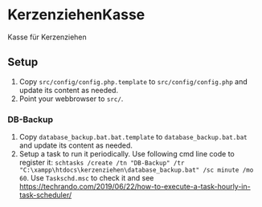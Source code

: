 # KerzenziehenKasse
Kasse für Kerzenziehen

## Setup
 1. Copy `src/config/config.php.template` to `src/config/config.php` and update its content as needed.
 1. Point your webbrowser to `src/`.

### DB-Backup
 1. Copy `database_backup.bat.bat.template` to `database_backup.bat.bat` and update its content as needed.
 1. Setup a task to run it periodically. Use following cmd line code to register it:  `schtasks /create /tn "DB-Backup" /tr "C:\xampp\htdocs\kerzenziehen\database_backup.bat" /sc minute /mo 60`. Use `Taskschd.msc` to check it and see https://techrando.com/2019/06/22/how-to-execute-a-task-hourly-in-task-scheduler/ 

